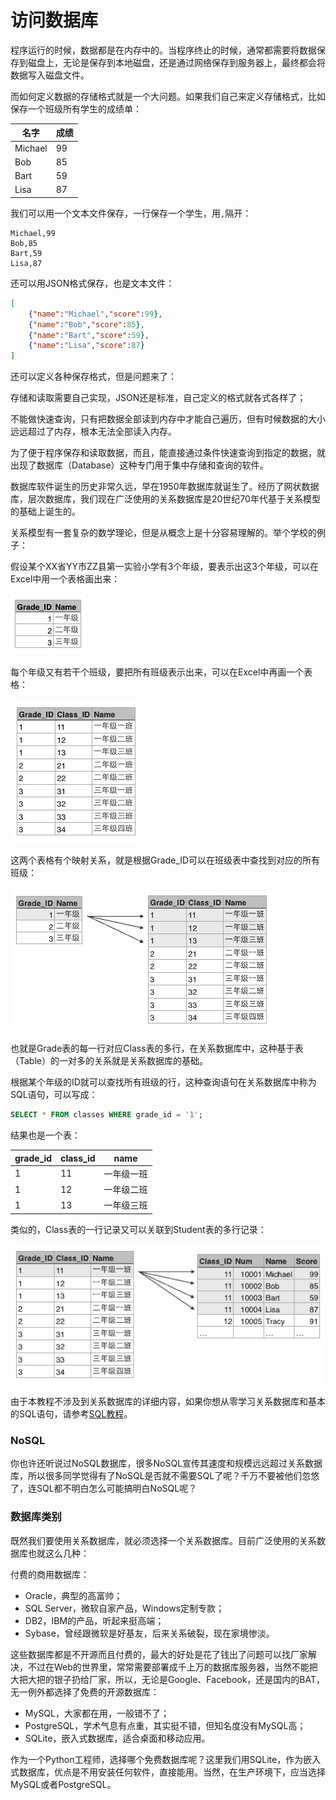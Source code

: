 # 访问数据库

程序运行的时候，数据都是在内存中的。当程序终止的时候，通常都需要将数据保存到磁盘上，无论是保存到本地磁盘，还是通过网络保存到服务器上，最终都会将数据写入磁盘文件。

而如何定义数据的存储格式就是一个大问题。如果我们自己来定义存储格式，比如保存一个班级所有学生的成绩单：

| 名字    | 成绩 |
|---------|----|
| Michael | 99 |
| Bob     | 85 |
| Bart    | 59 |
| Lisa    | 87 |

我们可以用一个文本文件保存，一行保存一个学生，用`,`隔开：

```csv
Michael,99
Bob,85
Bart,59
Lisa,87
```

还可以用JSON格式保存，也是文本文件：

```json
[
    {"name":"Michael","score":99},
    {"name":"Bob","score":85},
    {"name":"Bart","score":59},
    {"name":"Lisa","score":87}
]
```

还可以定义各种保存格式，但是问题来了：

存储和读取需要自己实现，JSON还是标准，自己定义的格式就各式各样了；

不能做快速查询，只有把数据全部读到内存中才能自己遍历，但有时候数据的大小远远超过了内存，根本无法全部读入内存。

为了便于程序保存和读取数据，而且，能直接通过条件快速查询到指定的数据，就出现了数据库（Database）这种专门用于集中存储和查询的软件。

数据库软件诞生的历史非常久远，早在1950年数据库就诞生了。经历了网状数据库，层次数据库，我们现在广泛使用的关系数据库是20世纪70年代基于关系模型的基础上诞生的。

关系模型有一套复杂的数学理论，但是从概念上是十分容易理解的。举个学校的例子：

假设某个XX省YY市ZZ县第一实验小学有3个年级，要表示出这3个年级，可以在Excel中用一个表格画出来：

![grade](table_grade.jpg)

每个年级又有若干个班级，要把所有班级表示出来，可以在Excel中再画一个表格：

![class](table_class.jpg)

这两个表格有个映射关系，就是根据Grade_ID可以在班级表中查找到对应的所有班级：

![grade-classes](table_relationship.jpg)

也就是Grade表的每一行对应Class表的多行，在关系数据库中，这种基于表（Table）的一对多的关系就是关系数据库的基础。

根据某个年级的ID就可以查找所有班级的行，这种查询语句在关系数据库中称为SQL语句，可以写成：

```sql
SELECT * FROM classes WHERE grade_id = '1';
```

结果也是一个表：

| grade_id | class_id | name     |
|----------|----------|----------|
| 1        | 11       | 一年级一班 |
| 1        | 12       | 一年级二班 |
| 1        | 13       | 一年级三班 |

类似的，Class表的一行记录又可以关联到Student表的多行记录：

![class-students](table_relationship2.jpg)

由于本教程不涉及到关系数据库的详细内容，如果你想从零学习关系数据库和基本的SQL语句，请参考[SQL教程](../../../../sql/index.html)。

### NoSQL

你也许还听说过NoSQL数据库，很多NoSQL宣传其速度和规模远远超过关系数据库，所以很多同学觉得有了NoSQL是否就不需要SQL了呢？千万不要被他们忽悠了，连SQL都不明白怎么可能搞明白NoSQL呢？

### 数据库类别

既然我们要使用关系数据库，就必须选择一个关系数据库。目前广泛使用的关系数据库也就这么几种：

付费的商用数据库：

- Oracle，典型的高富帅；
- SQL Server，微软自家产品，Windows定制专款；
- DB2，IBM的产品，听起来挺高端；
- Sybase，曾经跟微软是好基友，后来关系破裂，现在家境惨淡。

这些数据库都是不开源而且付费的，最大的好处是花了钱出了问题可以找厂家解决，不过在Web的世界里，常常需要部署成千上万的数据库服务器，当然不能把大把大把的银子扔给厂家，所以，无论是Google、Facebook，还是国内的BAT，无一例外都选择了免费的开源数据库：

- MySQL，大家都在用，一般错不了；
- PostgreSQL，学术气息有点重，其实挺不错，但知名度没有MySQL高；
- SQLite，嵌入式数据库，适合桌面和移动应用。

作为一个Python工程师，选择哪个免费数据库呢？这里我们用SQLite，作为嵌入式数据库，优点是不用安装任何软件，直接能用。当然，在生产环境下，应当选择MySQL或者PostgreSQL。
